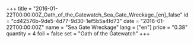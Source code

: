 +++
title = "2016-01-22T00:00:00Z_Oath_of_the_Gatewatch_Sea_Gate_Wreckage_[en]_false"
id = "cd42576b-9de5-4d77-9d30-1ef5b5a4fd73"
date = "2016-01-22T00:00:00Z"
name = "Sea Gate Wreckage"
lang = ["en"]
price = "0.38"
quantity = 4
foil = false
set = "Oath of the Gatewatch"
+++
